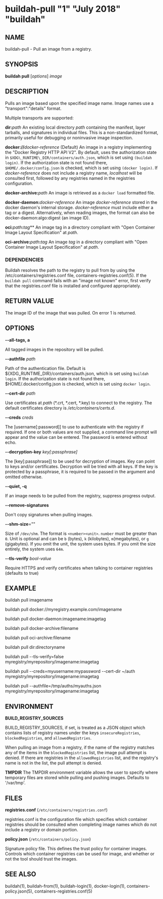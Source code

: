 # buildah-pull "1" "July 2018" "buildah"

## NAME
buildah\-pull - Pull an image from a registry.

## SYNOPSIS
**buildah pull** [*options*] *image*

## DESCRIPTION
Pulls an image based upon the specified image name.  Image names
use a "transport":"details" format.

Multiple transports are supported:

  **dir:**_path_
  An existing local directory _path_ containing the manifest, layer tarballs, and signatures in individual files. This is a non-standardized format, primarily useful for debugging or noninvasive image inspection.

  **docker://**_docker-reference_ (Default)
  An image in a registry implementing the "Docker Registry HTTP API V2". By default, uses the authorization state in `$XDG\_RUNTIME\_DIR/containers/auth.json`, which is set using `(buildah login)`. If the authorization state is not found there, `$HOME/.docker/config.json` is checked, which is set using `(docker login)`.
  If _docker-reference_ does not include a registry name, *localhost* will be consulted first, followed by any registries named in the registries configuration.

  **docker-archive:**_path_
  An image is retrieved as a `docker load` formatted file.

  **docker-daemon:**_docker-reference_
  An image _docker-reference_ stored in the docker daemon's internal storage.  _docker-reference_ must include either a tag or a digest.  Alternatively, when reading images, the format can also be docker-daemon:algo:digest (an image ID).

  **oci:**_path_**:**_tag_**
  An image tag in a directory compliant with "Open Container Image Layout Specification" at _path_.

  **oci-archive:**_path_**:**_tag_
  An image _tag_ in a directory compliant with "Open Container Image Layout Specification" at _path_.

### DEPENDENCIES

Buildah resolves the path to the registry to pull from by using the /etc/containers/registries.conf
file, containers-registries.conf(5).  If the `buildah pull` command fails with an "image not known" error,
first verify that the registries.conf file is installed and configured appropriately.

## RETURN VALUE
The image ID of the image that was pulled.  On error 1 is returned.

## OPTIONS

**--all-tags, a**

All tagged images in the repository will be pulled.

**--authfile** *path*

Path of the authentication file. Default is ${XDG\_RUNTIME\_DIR}/containers/auth.json, which is set using `buildah login`.
If the authorization state is not found there, $HOME/.docker/config.json is checked, which is set using `docker login`.

**--cert-dir** *path*

Use certificates at *path* (\*.crt, \*.cert, \*.key) to connect to the registry.
The default certificates directory is _/etc/containers/certs.d_.

**--creds** *creds*

The [username[:password]] to use to authenticate with the registry if required.
If one or both values are not supplied, a command line prompt will appear and the
value can be entered.  The password is entered without echo.

**--decryption-key** *key[:passphrase]*

The [key[:passphrase]] to be used for decryption of images. Key can point to keys and/or certificates. Decryption will be tried with all keys. If the key is protected by a passphrase, it is required to be passed in the argument and omitted otherwise.

**--quiet, -q**

If an image needs to be pulled from the registry, suppress progress output.

**--remove-signatures**

Don't copy signatures when pulling images.

**--shm-size**=""

Size of `/dev/shm`. The format is `<number><unit>`. `number` must be greater than `0`.
Unit is optional and can be `b` (bytes), `k` (kilobytes), `m`(megabytes), or `g` (gigabytes).
If you omit the unit, the system uses bytes. If you omit the size entirely, the system uses `64m`.

**--tls-verify** *bool-value*

Require HTTPS and verify certificates when talking to container registries (defaults to true)


## EXAMPLE

buildah pull imagename

buildah pull docker://myregistry.example.com/imagename

buildah pull docker-daemon:imagename:imagetag

buildah pull docker-archive:filename

buildah pull oci-archive:filename

buildah pull dir:directoryname

buildah pull --tls-verify=false myregistry/myrepository/imagename:imagetag

buildah pull --creds=myusername:mypassword --cert-dir ~/auth myregistry/myrepository/imagename:imagetag

buildah pull --authfile=/tmp/auths/myauths.json myregistry/myrepository/imagename:imagetag

## ENVIRONMENT

**BUILD\_REGISTRY\_SOURCES**

BUILD\_REGISTRY\_SOURCES, if set, is treated as a JSON object which contains
lists of registry names under the keys `insecureRegistries`,
`blockedRegistries`, and `allowedRegistries`.

When pulling an image from a registry, if the name of the registry matches any
of the items in the `blockedRegistries` list, the image pull attempt is denied.
If there are registries in the `allowedRegistries` list, and the registry's
name is not in the list, the pull attempt is denied.

**TMPDIR**
The TMPDIR environment variable allows the user to specify where temporary files
are stored while pulling and pushing images.  Defaults to '/var/tmp'.

## FILES

**registries.conf** (`/etc/containers/registries.conf`)

registries.conf is the configuration file which specifies which container registries should be consulted when completing image names which do not include a registry or domain portion.

**policy.json** (`/etc/containers/policy.json`)

Signature policy file.  This defines the trust policy for container images.  Controls which container registries can be used for image, and whether or not the tool should trust the images.

## SEE ALSO
buildah(1), buildah-from(1), buildah-login(1), docker-login(1), containers-policy.json(5), containers-registries.conf(5)
